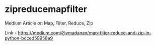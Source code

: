 # zipreducemapfilter
Medium Article on Map, Filter, Reduce, Zip

Link - https://medium.com/@vmadanan/map-filter-reduce-and-zip-in-python-bcced59958a9
